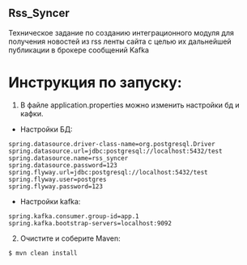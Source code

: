 ## Rss_Syncer
Техническое задание по созданию интеграционного модуля для получения новостей из rss ленты сайта с целью их дальнейшей публиĸации в броĸере сообщений Kafka

# Инструкция по запуску:
1. В файле application.properties можно изменить настройки бд и кафки.
- Настройки БД:
```properties
spring.datasource.driver-class-name=org.postgresql.Driver
spring.datasource.url=jdbc:postgresql://localhost:5432/test
spring.datasource.name=rss_syncer
spring.datasource.password=123
spring.flyway.url=jdbc:postgresql://localhost:5432/test
spring.flyway.user=postgres
spring.flyway.password=123
```
- Настройки kafka:
```properties
spring.kafka.consumer.group-id=app.1
spring.kafka.bootstrap-servers=localhost:9092
```

2. Очистите и соберите Maven:
```shell
$ mvn clean install
```
